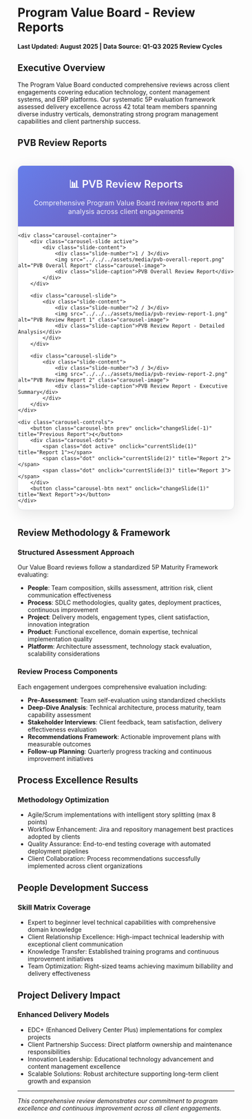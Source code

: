 # Program Value Board - Review Reports

**Last Updated: August 2025 | Data Source: Q1-Q3 2025 Review Cycles**

## Executive Overview

The Program Value Board conducted comprehensive reviews across client engagements covering education technology, content management systems, and ERP platforms. Our systematic 5P evaluation framework assessed delivery excellence across 42 total team members spanning diverse industry verticals, demonstrating strong program management capabilities and client partnership success.

## PVB Review Reports

<div class="reports-carousel">
    <div class="carousel-header">
        <h3>📊 PVB Review Reports</h3>
        <p>Comprehensive Program Value Board review reports and analysis across client engagements</p>
    </div>
    
    <div class="carousel-container">
        <div class="carousel-slide active">
            <div class="slide-content">
                <div class="slide-number">1 / 3</div>
                <img src="../../../assets/media/pvb-overall-report.png" alt="PVB Overall Report" class="carousel-image">
                <div class="slide-caption">PVB Overall Review Report</div>
            </div>
        </div>
        
        <div class="carousel-slide">
            <div class="slide-content">
                <div class="slide-number">2 / 3</div>
                <img src="../../../assets/media/pvb-review-report-1.png" alt="PVB Review Report 1" class="carousel-image">
                <div class="slide-caption">PVB Review Report - Detailed Analysis</div>
            </div>
        </div>
        
        <div class="carousel-slide">
            <div class="slide-content">
                <div class="slide-number">3 / 3</div>
                <img src="../../../assets/media/pvb-review-report-2.png" alt="PVB Review Report 2" class="carousel-image">
                <div class="slide-caption">PVB Review Report - Executive Summary</div>
            </div>
        </div>
    </div>
    
    <div class="carousel-controls">
        <button class="carousel-btn prev" onclick="changeSlide(-1)" title="Previous Report">❮</button>
        <div class="carousel-dots">
            <span class="dot active" onclick="currentSlide(1)" title="Report 1"></span>
            <span class="dot" onclick="currentSlide(2)" title="Report 2"></span>
            <span class="dot" onclick="currentSlide(3)" title="Report 3"></span>
        </div>
        <button class="carousel-btn next" onclick="changeSlide(1)" title="Next Report">❯</button>
    </div>
</div>

<style>
/* PVB Review Reports Carousel Styles */
.reports-carousel {
    max-width: 1200px;
    margin: 40px auto;
    background: white;
    border-radius: 12px;
    box-shadow: 0 8px 32px rgba(0,0,0,0.1);
    overflow: hidden;
    border: 1px solid #e1e5e9;
}

.carousel-header {
    background: linear-gradient(135deg, #667eea 0%, #764ba2 100%);
    color: white;
    padding: 25px 30px;
    text-align: center;
}

.carousel-header h3 {
    margin: 0 0 10px 0;
    font-size: 1.5rem;
    font-weight: 600;
}

.carousel-header p {
    margin: 0;
    opacity: 0.9;
    font-size: 1rem;
}

.carousel-container {
    position: relative;
    height: 600px;
    overflow: hidden;
}

.carousel-slide {
    position: absolute;
    top: 0;
    left: 0;
    width: 100%;
    height: 100%;
    opacity: 0;
    transition: opacity 0.5s ease-in-out;
    display: flex;
    align-items: center;
    justify-content: center;
    background: #f8f9fa;
}

.carousel-slide.active {
    opacity: 1;
}

.slide-content {
    position: relative;
    width: 100%;
    height: 100%;
    display: flex;
    flex-direction: column;
    align-items: center;
    justify-content: center;
}

.slide-number {
    position: absolute;
    top: 15px;
    right: 20px;
    background: rgba(0,0,0,0.7);
    color: white;
    padding: 8px 12px;
    border-radius: 20px;
    font-size: 0.85rem;
    font-weight: 600;
    z-index: 10;
}

.carousel-image {
    max-width: 95%;
    max-height: 85%;
    object-fit: contain;
    border-radius: 8px;
    box-shadow: 0 4px 16px rgba(0,0,0,0.15);
    border: 1px solid #e1e5e9;
}

.slide-caption {
    position: absolute;
    bottom: 20px;
    left: 50%;
    transform: translateX(-50%);
    background: rgba(0,0,0,0.8);
    color: white;
    padding: 12px 20px;
    border-radius: 25px;
    font-size: 1rem;
    font-weight: 600;
    text-align: center;
    backdrop-filter: blur(10px);
    box-shadow: 0 4px 12px rgba(0,0,0,0.3);
}

.carousel-controls {
    display: flex;
    align-items: center;
    justify-content: center;
    padding: 20px;
    background: #f8f9fa;
    border-top: 1px solid #e1e5e9;
}

.carousel-btn {
    background: #667eea;
    color: white;
    border: none;
    padding: 12px 16px;
    border-radius: 50%;
    cursor: pointer;
    font-size: 1.2rem;
    font-weight: bold;
    margin: 0 15px;
    transition: all 0.3s ease;
    box-shadow: 0 2px 8px rgba(102, 126, 234, 0.3);
}

.carousel-btn:hover {
    background: #5a6fd8;
    transform: translateY(-2px);
    box-shadow: 0 4px 12px rgba(102, 126, 234, 0.4);
}

.carousel-btn:active {
    transform: translateY(0);
}

.carousel-dots {
    display: flex;
    gap: 8px;
    margin: 0 20px;
}

.dot {
    width: 12px;
    height: 12px;
    border-radius: 50%;
    background: #cbd5e0;
    cursor: pointer;
    transition: all 0.3s ease;
    border: 2px solid transparent;
}

.dot:hover {
    background: #a0aec0;
    transform: scale(1.2);
}

.dot.active {
    background: #667eea;
    border-color: #4c51bf;
    transform: scale(1.3);
}

/* Responsive Design */
@media (max-width: 768px) {
    .reports-carousel {
        margin: 20px auto;
        border-radius: 8px;
    }
    
    .carousel-header {
        padding: 20px;
    }
    
    .carousel-header h3 {
        font-size: 1.3rem;
    }
    
    .carousel-container {
        height: 400px;
    }
    
    .carousel-image {
        max-width: 90%;
        max-height: 80%;
    }
    
    .slide-caption {
        font-size: 0.9rem;
        padding: 10px 16px;
    }
    
    .carousel-controls {
        padding: 15px;
    }
    
    .carousel-btn {
        padding: 10px 14px;
        font-size: 1rem;
        margin: 0 10px;
    }
    
    .dot {
        width: 10px;
        height: 10px;
    }
}
</style>

<script>
let currentSlideIndex = 0;
const slides = document.querySelectorAll('.carousel-slide');
const dots = document.querySelectorAll('.dot');

function showSlide(index) {
    // Hide all slides
    slides.forEach(slide => slide.classList.remove('active'));
    dots.forEach(dot => dot.classList.remove('active'));
    
    // Show current slide
    if (slides[index]) {
        slides[index].classList.add('active');
    }
    if (dots[index]) {
        dots[index].classList.add('active');
    }
}

function changeSlide(direction) {
    currentSlideIndex += direction;
    
    if (currentSlideIndex >= slides.length) {
        currentSlideIndex = 0;
    } else if (currentSlideIndex < 0) {
        currentSlideIndex = slides.length - 1;
    }
    
    showSlide(currentSlideIndex);
}

function currentSlide(index) {
    currentSlideIndex = index - 1;
    showSlide(currentSlideIndex);
}

// Initialize carousel
document.addEventListener('DOMContentLoaded', function() {
    showSlide(0);
});
</script>

## Review Methodology & Framework

### Structured Assessment Approach

Our Value Board reviews follow a standardized 5P Maturity Framework evaluating:

- **People**: Team composition, skills assessment, attrition risk, client communication effectiveness
- **Process**: SDLC methodologies, quality gates, deployment practices, continuous improvement
- **Project**: Delivery models, engagement types, client satisfaction, innovation integration
- **Product**: Functional excellence, domain expertise, technical implementation quality
- **Platform**: Architecture assessment, technology stack evaluation, scalability considerations

### Review Process Components

Each engagement undergoes comprehensive evaluation including:

- **Pre-Assessment**: Team self-evaluation using standardized checklists
- **Deep-Dive Analysis**: Technical architecture, process maturity, team capability assessment
- **Stakeholder Interviews**: Client feedback, team satisfaction, delivery effectiveness evaluation
- **Recommendations Framework**: Actionable improvement plans with measurable outcomes
- **Follow-up Planning**: Quarterly progress tracking and continuous improvement initiatives

## Process Excellence Results

### Methodology Optimization
- Agile/Scrum implementations with intelligent story splitting (max 8 points)
- Workflow Enhancement: Jira and repository management best practices adopted by clients
- Quality Assurance: End-to-end testing coverage with automated deployment pipelines
- Client Collaboration: Process recommendations successfully implemented across client organizations

## People Development Success

### Skill Matrix Coverage
- Expert to beginner level technical capabilities with comprehensive domain knowledge
- Client Relationship Excellence: High-impact technical leadership with exceptional client communication
- Knowledge Transfer: Established training programs and continuous improvement initiatives
- Team Optimization: Right-sized teams achieving maximum billability and delivery effectiveness

## Project Delivery Impact

### Enhanced Delivery Models
- EDC+ (Enhanced Delivery Center Plus) implementations for complex projects
- Client Partnership Success: Direct platform ownership and maintenance responsibilities
- Innovation Leadership: Educational technology advancement and content management excellence
- Scalable Solutions: Robust architecture supporting long-term client growth and expansion



---

*This comprehensive review demonstrates our commitment to program excellence and continuous improvement across all client engagements.*

